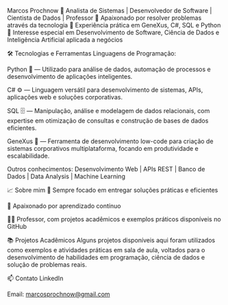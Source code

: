 Marcos Prochnow
🔹 Analista de Sistemas | Desenvolvedor de Software | Cientista de Dados | Professor
🔹 Apaixonado por resolver problemas através da tecnologia
🔹 Experiência prática em GeneXus, C#, SQL e Python
🔹 Interesse especial em Desenvolvimento de Software, Ciência de Dados e Inteligência Artificial aplicada a negócios

🛠️ Tecnologias e Ferramentas
Linguagens de Programação:

Python 🐍 — Utilizado para análise de dados, automação de processos e desenvolvimento de aplicações inteligentes.

C# ⚙️ — Linguagem versátil para desenvolvimento de sistemas, APIs, aplicações web e soluções corporativas.

SQL 🗄️ — Manipulação, análise e modelagem de dados relacionais, com expertise em otimização de consultas e construção de bases de dados eficientes.

GeneXus 🧩 — Ferramenta de desenvolvimento low-code para criação de sistemas corporativos multiplataforma, focando em produtividade e escalabilidade.

Outros conhecimentos:
Desenvolvimento Web | APIs REST | Banco de Dados | Data Analysis | Machine Learning

📈 Sobre mim
🎯 Sempre focado em entregar soluções práticas e eficientes

🧠 Apaixonado por aprendizado contínuo

👨‍🏫 Professor, com projetos acadêmicos e exemplos práticos disponíveis no GitHub

📚 Projetos Acadêmicos
Alguns projetos disponíveis aqui foram utilizados como exemplos e atividades práticas em sala de aula, voltados para o desenvolvimento de habilidades em programação, ciência de dados e solução de problemas reais.

📫 Contato
LinkedIn

Email: marcosprochnow@gmail.com
